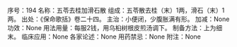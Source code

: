 序号：194
名称：五苓去桂加滑石散
组成：五苓散去桂（末）1两，滑石（末）1两。
出处：《保命歌括》卷二十四。
主治：小便闭，少腹胀满有形。
加减：None
功效：None
用法用量：每服2钱，用乌桕树根皮煎汤调下。
制备方法：上为细末。
临床应用：None
各家论述：None
用药禁忌：None
附注：None

